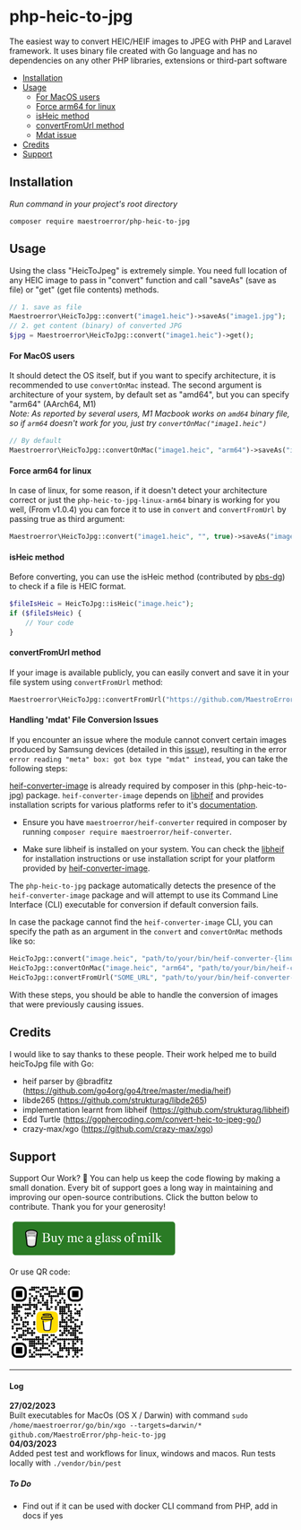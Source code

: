 # php-heic-to-jpg

The easiest way to convert HEIC/HEIF images to JPEG with PHP and Laravel framework. It uses binary file created with Go language and has no dependencies on any other PHP libraries, extensions or third-part software

- [Installation](#installation)
- [Usage](#usage)
  - [For MacOS users](#for-macos-users)
  - [Force arm64 for linux](#force-arm64-for-linux)
  - [isHeic method](#isheic-method)
  - [convertFromUrl method](#convertfromurl-method)
  - [Mdat issue](##handling-mdat-file-conversion-issues)
- [Credits](#credits)
- [Support](#support)

## Installation

_Run command in your project's root directory_

```
composer require maestroerror/php-heic-to-jpg
```

## Usage

Using the class "HeicToJpeg" is extremely simple. You need full location of any HEIC image to pass in "convert" function and call "saveAs" (save as file) or "get" (get file contents) methods.

```php
// 1. save as file
Maestroerror\HeicToJpg::convert("image1.heic")->saveAs("image1.jpg");
// 2. get content (binary) of converted JPG
$jpg = Maestroerror\HeicToJpg::convert("image1.heic")->get();
```

#### For MacOS users

It should detect the OS itself, but if you want to specify architecture, it is recommended to use `convertOnMac` instead. The second argument is architecture of your system, by default set as "amd64", but you can specify "arm64" (AArch64, M1)  
_Note: As reported by several users, M1 Macbook works on `amd64` binary file, so if `arm64` doesn't work for you, just try `convertOnMac("image1.heic")`_

```php
// By default
Maestroerror\HeicToJpg::convertOnMac("image1.heic", "arm64")->saveAs("image1.jpg");
```

#### Force arm64 for linux

In case of linux, for some reason, if it doesn't detect your architecture correct or just the `php-heic-to-jpg-linux-arm64` binary is working for you well, (From v1.0.4) you can force it to use in `convert` and `convertFromUrl` by passing true as third argument:

```php
Maestroerror\HeicToJpg::convert("image1.heic", "", true)->saveAs("image.jpg");
```

#### isHeic method

Before converting, you can use the isHeic method (contributed by [pbs-dg](https://github.com/pbs-dg)) to check if a file is HEIC format.

```php
$fileIsHeic = HeicToJpg::isHeic("image.heic");
if ($fileIsHeic) {
    // Your code
}
```

#### convertFromUrl method

If your image is available publicly, you can easily convert and save it in your file system using `convertFromUrl` method:

```php
Maestroerror\HeicToJpg::convertFromUrl("https://github.com/MaestroError/php-heic-to-jpg/raw/maestro/tests/Unit/images/image1.heic")->saveAs("image1.jpg");
```

#### Handling 'mdat' File Conversion Issues

If you encounter an issue where the module cannot convert certain images produced by Samsung devices (detailed in this [issue](https://github.com/MaestroError/php-heic-to-jpg/issues/15)), resulting in the error `error reading "meta" box: got box type "mdat" instead`, you can take the following steps:

[heif-converter-image](https://github.com/MaestroError/heif-converter-image) is already required by composer in this (php-heic-to-jpg) package. `heif-converter-image` depends on [libheif](https://github.com/strukturag/libheif) and provides installation scripts for various platforms refer to it's [documentation](https://github.com/MaestroError/heif-converter-image).

- Ensure you have `maestroerror/heif-converter` required in composer by running `composer require maestroerror/heif-converter`.

- Make sure libheif is installed on your system. You can check the [libheif](https://github.com/strukturag/libheif) for installation instructions or use installation script for your platform provided by [heif-converter-image](https://github.com/MaestroError/heif-converter-image).

The `php-heic-to-jpg` package automatically detects the presence of the `heif-converter-image` package and will attempt to use its Command Line Interface (CLI) executable for conversion if default conversion fails.

In case the package cannot find the `heif-converter-image` CLI, you can specify the path as an argument in the `convert` and `convertOnMac` methods like so:

```php
HeicToJpg::convert("image.heic", "path/to/your/bin/heif-converter-{linux/windows/macos}")->saveAs("image.jpg");
HeicToJpg::convertOnMac("image.heic", "arm64", "path/to/your/bin/heif-converter-macos")->saveAs("image.jpg");
HeicToJpg::convertFromUrl("SOME_URL", "path/to/your/bin/heif-converter-{linux/windows/macos}")->saveAs("image.jpg");
```

With these steps, you should be able to handle the conversion of images that were previously causing issues.

## Credits

I would like to say thanks to these people. Their work helped me to build heicToJpg file with Go:

- heif parser by @bradfitz (https://github.com/go4org/go4/tree/master/media/heif)
- libde265 (https://github.com/strukturag/libde265)
- implementation learnt from libheif (https://github.com/strukturag/libheif)
- Edd Turtle (https://gophercoding.com/convert-heic-to-jpeg-go/)
- crazy-max/xgo (https://github.com/crazy-max/xgo)

## Support

Support Our Work? 🌟 You can help us keep the code flowing by making a small donation. Every bit of support goes a long way in maintaining and improving our open-source contributions. Click the button below to contribute. Thank you for your generosity!

[<img src="https://github.com/MaestroError/resources/blob/maestro/buymeamilk/green-2.png" width="300px">](https://www.buymeacoffee.com/maestroerror)

Or use QR code:

[<img src="https://github.com/MaestroError/resources/blob/maestro/buymeamilk/qr-code.png" width="135px">](https://www.buymeacoffee.com/maestroerror)

---

#### Log

**27/02/2023**  
Built executables for MacOs (OS X / Darwin) with command `sudo /home/maestroerror/go/bin/xgo --targets=darwin/*  github.com/MaestroError/php-heic-to-jpg`  
**04/03/2023**  
Added pest test and workflows for linux, windows and macos. Run tests locally with `./vendor/bin/pest`

##### To Do

- Find out if it can be used with docker CLI command from PHP, add in docs if yes
